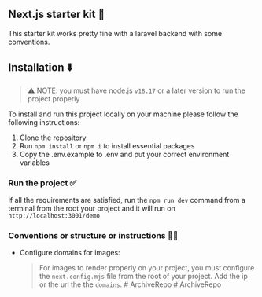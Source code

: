 ## Next.js starter kit 🚀

This starter kit works pretty fine with a laravel backend with some conventions.

## Installation ⬇️

> ⚠️ NOTE: you must have node.js `v18.17` or a later version to run the project
> properly

To install and run this project locally on your machine please follow the
following instructions:

1. Clone the repository
1. Run `npm install` or `npm i` to install essential packages
1. Copy the .env.example to .env and put your correct environment variables

### Run the project  ✅
If all the requirements are satisfied, run the `npm run dev` command from a terminal from the root your project and it will run on `http://localhost:3001/demo` 

### Conventions or structure or instructions  📏📐 
* Configure domains for images:
    > For images to render properly on your project, you must configure the `next.config.mjs` file from the root of your project. Add the ip or the url the the `domains`. 
#   A r c h i v e R e p o  
 #   A r c h i v e R e p o  
 